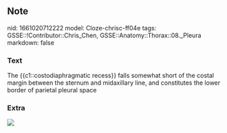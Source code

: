 ## Note
nid: 1661020712222
model: Cloze-chrisc-ff04e
tags: GSSE::!Contributor::Chris_Chen, GSSE::Anatomy::Thorax::08._Pleura
markdown: false

### Text
The {{c1::costodiaphragmatic recess}} falls somewhat short of the costal margin between the sternum and midaxillary line, and constitutes the lower border of parietal pleural space

### Extra
<img src="paste-bf4c83fd15d085f0b8c4bac74e637b903cbed379.jpg">
